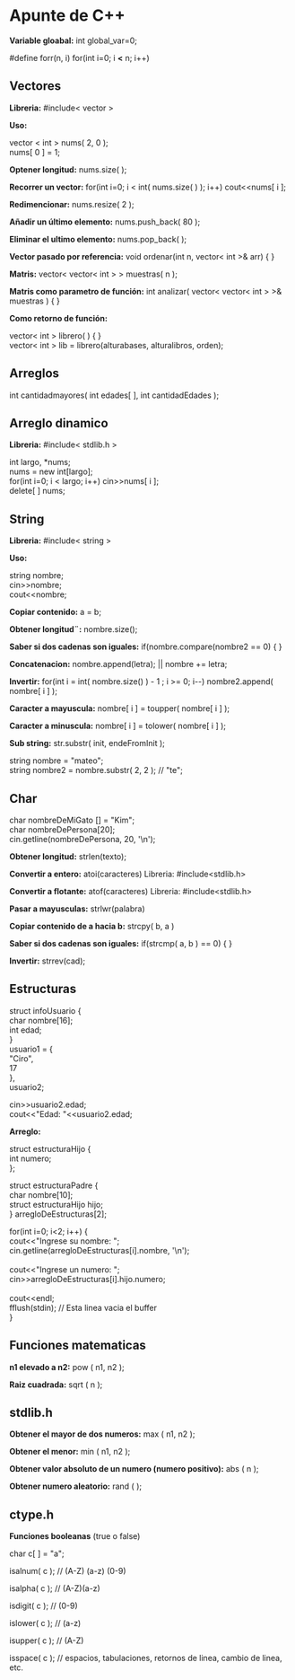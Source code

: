 # Apunte de C++

**Variable gloabal:** int global_var=0;

 #define forr(n, i) for(int i=0; i **<** n; i++) 

## Vectores

**Libreria:** #include< vector >

**Uso:**

vector < int > nums( 2, 0 ); </br>
nums[ 0 ] = 1;

**Optener longitud:** nums.size( );

**Recorrer un vector:** for(int i=0; i < int( nums.size( ) ); i++) cout<<nums[ i ];

**Redimencionar:** nums.resize( 2 );

**Añadir un último elemento:** nums.push_back( 80 );

**Eliminar el ultimo elemento:** nums.pop_back( );

**Vector pasado por referencia:** void ordenar(int n, vector< int >& arr) { }

**Matris:** vector< vector< int > > muestras( n );

**Matris como parametro de función:** int analizar( vector< vector< int > >& muestras ) { }

**Como retorno de función:**
 
vector< int > librero( ) { } </br>
vector< int > lib = librero(alturabases, alturalibros, orden);

## Arreglos

int cantidadmayores( int edades[ ], int cantidadEdades );

## Arreglo dinamico

**Libreria:** #include< stdlib.h >

int largo, *nums; </br>
nums = new int[largo]; </br>
for(int i=0; i < largo; i++) cin>>nums[ i ]; </br>
delete[ ] nums; </br>

## String

**Libreria:** #include< string >

**Uso:**

string nombre; </br>
cin>>nombre; </br>
cout<<nombre; </br>	

**Copiar contenido:** a = b;

**Obtener longitud¨:** nombre.size();

**Saber si dos cadenas son iguales:** if(nombre.compare(nombre2 == 0) { }

**Concatenacion:** nombre.append(letra); || nombre += letra;

**Invertir:** for(int i = int( nombre.size() ) - 1 ; i >= 0; i--) nombre2.append( nombre[ i ] );

**Caracter a mayuscula:** nombre[ i ] = toupper( nombre[ i ] );

**Caracter a minuscula:** nombre[ i ] = tolower( nombre[ i ] );

**Sub string:** str.substr( init, endeFromInit ); 

string nombre = "mateo"; </br>
string nombre2 = nombre.substr( 2, 2 ); // "te";

## Char
char nombreDeMiGato [] = "Kim"; </br>
char nombreDePersona[20]; </br>
cin.getline(nombreDePersona, 20, '\n');

**Obtener longitud:** strlen(texto);

**Convertir a entero:** atoi(caracteres) Libreria: #include<stdlib.h>

**Convertir a flotante:** atof(caracteres) Libreria: #include<stdlib.h>

**Pasar a mayusculas:** strlwr(palabra)

**Copiar contenido de a hacia b:** strcpy( b, a )

**Saber si dos cadenas son iguales:** if(strcmp( a, b ) == 0) { }

**Invertir:** strrev(cad);

## Estructuras 

struct infoUsuario { </br>
	char nombre[16]; </br>
	int edad; </br>
} </br>
usuario1 = { </br>
	"Ciro", </br>
	17 </br>
}, </br>
usuario2;

cin>>usuario2.edad; </br>
cout<<"Edad: "<<usuario2.edad;

**Arreglo:** 

struct estructuraHijo { </br>
	int numero; </br>
}; </br>

struct estructuraPadre { </br>
	char nombre[10]; </br>
	struct estructuraHijo hijo; </br>
} arregloDeEstructuras[2];

for(int i=0; i<2; i++) { </br>
	cout<<"Ingrese su nombre: "; </br>
	cin.getline(arregloDeEstructuras[i].nombre, '\n');</br></br>
	cout<<"Ingrese un numero: "; </br>
	cin>>arregloDeEstructuras[i].hijo.numero; </br></br> 	cout<<endl; </br>fflush(stdin); // Esta linea vacia el buffer </br>
}

## Funciones matematicas

**n1 elevado a n2:** pow ( n1, n2 );

**Raiz cuadrada:** sqrt ( n );

## stdlib.h

**Obtener el mayor de dos numeros:** max ( n1, n2 );

**Obtener el menor:** min ( n1, n2 );

**Obtener valor absoluto de un numero (numero positivo):** abs ( n );

**Obtener numero aleatorio:** rand ( );

## ctype.h

**Funciones booleanas** (true o false)

char c[ ] = "a";

isalnum( c ); // (A-Z) (a-z) (0-9)

isalpha( c ); // (A-Z)(a-z)

isdigit( c ); // (0-9)

islower( c ); // (a-z)

isupper( c ); // (A-Z)

isspace( c ); // espacios, tabulaciones, retornos de linea, cambio de linea, etc.